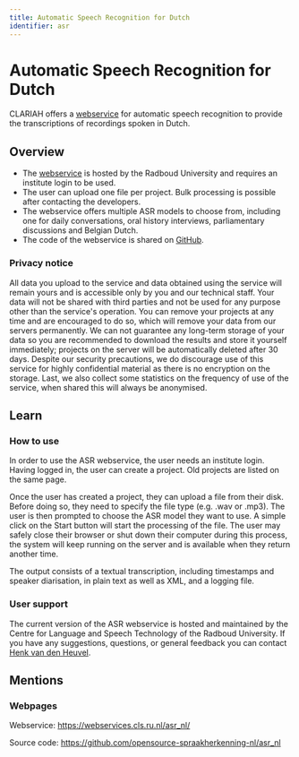 ```yaml
---
title: Automatic Speech Recognition for Dutch
identifier: asr
---
```


# Automatic Speech Recognition for Dutch

CLARIAH offers a [webservice](https://webservices.cls.ru.nl/asr_nl) for automatic speech recognition to provide the transcriptions of recordings spoken in Dutch.

## Overview

* The [webservice](https://webservices.cls.ru.nl/asr_nl) is hosted by the Radboud University and requires an institute login to be used.
* The user can upload one file per project. Bulk processing is possible after contacting the developers.
* The webservice offers multiple ASR models to choose from, including one for daily conversations, oral history interviews, parliamentary discussions and Belgian Dutch.
* The code of the webservice is shared on [GitHub](https://github.com/opensource-spraakherkenning-nl/asr_nl).

### Privacy notice

All data you upload to the service and data obtained using the service will remain yours and is accessible only by you and our technical staff. Your data will not be shared with third parties and not be used for any purpose other than the service's operation. You can remove your projects at any time and are encouraged to do so, which will remove your data from our servers permanently. We can not guarantee any long-term storage of your data so you are recommended to download the results and store it yourself immediately; projects on the server will be automatically deleted after 30 days. Despite our security precautions, we do discourage use of this service for highly confidential material as there is no encryption on the storage. Last, we also collect some statistics on the frequency of use of the service, when shared this will always be anonymised.


## Learn

### How to use

In order to use the ASR webservice, the user needs an institute login. Having logged in, the user can create a project. Old projects are listed on the same page.

Once the user has created a project, they can upload a file from their disk. Before doing so, they need to specify the file type (e.g. .wav or .mp3). The user is then prompted to choose the ASR model they want to use. A simple click on the Start button will start the processing of the file. The user may safely close their browser or shut down their computer during this process, the system will keep running on the server and is available when they return another time.

The output consists of a textual transcription, including timestamps and speaker diarisation, in plain text as well as XML, and a logging file. 



### User support

The current version of the ASR webservice is hosted and maintained by the Centre for Language and Speech Technology of the Radboud University. If you have any suggestions, questions, or general feedback you can contact [Henk van den Heuvel](https://www.ru.nl/personen/heuvel-h-van-den).


## Mentions

### Webpages

Webservice: https://webservices.cls.ru.nl/asr_nl/

Source code: https://github.com/opensource-spraakherkenning-nl/asr_nl


